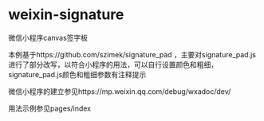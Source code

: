 # weixin-signature
微信小程序canvas签字板


本例基于https://github.com/szimek/signature_pad ，主要对signature_pad.js进行了部分改写，以符合小程序的用法，可以自行设置颜色和粗细，signature_pad.js颜色和粗细参数有注释提示

微信小程序的建立参见https://mp.weixin.qq.com/debug/wxadoc/dev/

用法示例参见pages/index
